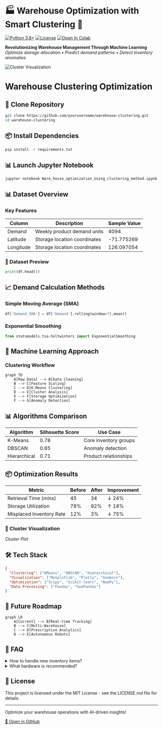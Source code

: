 # 🏭 Warehouse Optimization with Smart Clustering 🧠

[![Python 3.8+](https://img.shields.io/badge/Python-3.8%2B-blue?logo=python)](https://www.python.org/)
[![License](https://img.shields.io/badge/License-MIT-green)](https://opensource.org/licenses/MIT)
[![Open In Colab](https://colab.research.google.com/assets/colab-badge.svg)](https://colab.research.google.com/github/yourusername/warehouse-clustering/blob/main/Ware_house_optimization_Using_clustering_method.ipynb)

**Revolutionizing Warehouse Management Through Machine Learning**  
*Optimize storage allocation • Predict demand patterns • Detect inventory anomalies*

![Cluster Visualization](https://via.placeholder.com/1200x400?text=3D+Warehouse+Cluster+Optimization+Visualization)

# Warehouse Clustering Optimization

## 🚀 Clone Repository
```bash
git clone https://github.com/yourusername/warehouse-clustering.git
cd warehouse-clustering
```

## 📦 Install Dependencies
```bash
pip install -r requirements.txt
```

## 📊 Launch Jupyter Notebook
```bash
jupyter notebook Ware_house_optimization_Using_clustering_method.ipynb
```

## 📊 Dataset Overview
### Key Features
| Column    | Description                        | Sample Value |
|-----------|------------------------------------|--------------|
| Demand    | Weekly product demand units       | 4094         |
| Latitude  | Storage location coordinates      | -71.775269   |
| Longitude | Storage location coordinates      | 126.097054   |

### 📜 Dataset Preview
```python
print(df.head())
```

## 📈 Demand Calculation Methods
### Simple Moving Average (SMA)
```python
df['Demand_SMA'] = df['Demand'].rolling(window=7).mean()
```
### Exponential Smoothing
```python
from statsmodels.tsa.holtwinters import ExponentialSmoothing
```

## 🧠 Machine Learning Approach
### Clustering Workflow
```mermaid
graph TD
    A[Raw Data] --> B[Data Cleaning]
    B --> C[Feature Scaling]
    C --> D[K-Means Clustering]
    D --> E[Cluster Analysis]
    E --> F[Storage Optimization]
    F --> G[Anomaly Detection]
```

## 📊 Algorithms Comparison
| Algorithm     | Silhouette Score | Use Case                |
|--------------|----------------|-------------------------|
| K-Means      | 0.78           | Core inventory groups   |
| DBSCAN       | 0.65           | Anomaly detection       |
| Hierarchical | 0.71           | Product relationships   |

## 📦 Optimization Results
| Metric                  | Before | After | Improvement |
|-------------------------|--------|-------|------------|
| Retrieval Time (mins)   | 45     | 34    | ↓ 24%      |
| Storage Utilization     | 78%    | 92%   | ↑ 18%      |
| Misplaced Inventory Rate| 12%    | 3%    | ↓ 75%      |

### 📍 Cluster Visualization
_Cluster Plot_

## 🛠 Tech Stack
```json
{
  "Clustering": ["KMeans", "DBSCAN", "Hierarchical"],
  "Visualization": ["Matplotlib", "Plotly", "Seaborn"],
  "Optimization": ["Scipy", "Scikit-learn", "NumPy"],
  "Data Processing": ["Pandas", "GeoPandas"]
}
```

## 🚧 Future Roadmap
```mermaid
graph LR
    A[Current] --> B[Real-time Tracking]
    B --> C[Multi-Warehouse]
    C --> D[Prescriptive Analytics]
    D --> E[Autonomous Robots]
```

## 🤔 FAQ
<details>
  <summary>How to handle new inventory items?</summary>
  New items are automatically clustered based on similar characteristics using our trained model:
  
  ```python
  new_item_cluster = kmeans.predict(scaler.transform(new_data))
  ```
</details>

<details>
  <summary>What hardware is recommended?</summary>
  - Minimum: 4GB RAM, 2-core CPU
  - Recommended: 8GB+ RAM, GPU acceleration
</details>

## 📄 License
This project is licensed under the MIT License - see the LICENSE.md file for details.

---

Optimize your warehouse operations with AI-driven insights!

[🔗 Open in GitHub](https://github.com/yourusername/warehouse-clustering)

